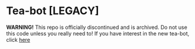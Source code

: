 # Tea-bot [LEGACY]

**WARNING!** This repo is officially discontinued and is archived. Do not use this code unless you really need to! If you have interest in the new tea-bot, click [here](https://github.com/FajsiEx/tea-bot/)
